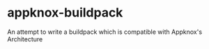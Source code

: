 # appknox-buildpack
An attempt to write a buildpack which is compatible with Appknox's Architecture
